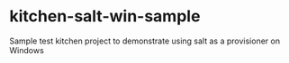 # kitchen-salt-win-sample
Sample test kitchen project to demonstrate using salt as a provisioner on Windows 
